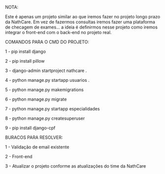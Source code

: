 NOTA:

Este é apenas um projeto similar ao que iremos fazer no projeto longo prazo da NathCare. Em vez de fazermos consultas iremos fazer uma plataforma de checagem de exames... a ideia é definirmos nesse projeto como iremos integrar o front-end com o back-end no projeto real.

COMANDOS PARA O CMD DO PROJETO:

1 - pip install django

2 - pip install pillow

3 - django-admin startproject nathcare .

4 - python manage.py startapp usuarios .

5 - python manage.py makemigrations

6 - python manage.py migrate

7 - python manage.py startapp especialidades

8 - python manage.py createsuperuser

9 - pip install django-cpf

BURACOS PARA RESOLVER:

1 - Validação de email existente

2 - Front-end

3 - Atualizar o projeto conforme as atualizações do time da NathCare


